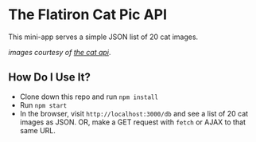 # The Flatiron Cat Pic API

This mini-app serves a simple JSON list of 20 cat images. 

*images courtesy of [the cat api](http://thecatapi.com/)*.

## How Do I Use It?

* Clone down this repo and run `npm install`
* Run `npm start`
* In the browser, visit `http://localhost:3000/db` and see a list of 20 cat images as JSON. OR, make a GET request with `fetch` or AJAX to that same URL.